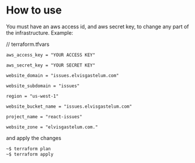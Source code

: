 # How to use

You must have an aws access id, and aws secret key, to change any part of the infrastructure.
Example:

// terraform.tfvars
```
aws_access_key = "YOUR ACCESS KEY"

aws_secret_key = "YOUR SECRET KEY"

website_domain = "issues.elvisgastelum.com"

website_subdomain = "issues"

region = "us-west-1"

website_bucket_name = "issues.elvisgastelum.com"

project_name = "react-issues"

website_zone = "elvisgastelum.com."
```

and apply the changes
```bash
~$ terraform plan
~$ terraform apply
```